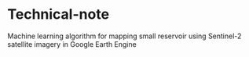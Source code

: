 # Technical-note
Machine learning algorithm for mapping small reservoir using Sentinel-2 satellite imagery in Google Earth Engine
